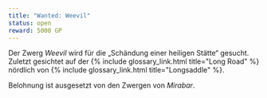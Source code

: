 ```yaml
---
title: "Wanted: Weevil"
status: open
reward: 5000 GP
---
```


Der Zwerg *Weevil* wird für die „Schändung einer heiligen Stätte“ gesucht. Zuletzt gesichtet auf der
{% include glossary_link.html title="Long Road" %} nördlich von {% include glossary_link.html
title="Longsaddle" %}.

Belohnung ist ausgesetzt von den Zwergen von *Mirabar*.
